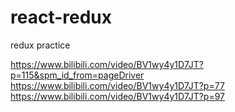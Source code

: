 # react-redux
redux practice

https://www.bilibili.com/video/BV1wy4y1D7JT?p=115&spm_id_from=pageDriver
https://www.bilibili.com/video/BV1wy4y1D7JT?p=77
https://www.bilibili.com/video/BV1wy4y1D7JT?p=97
